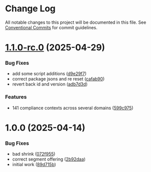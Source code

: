 # Change Log

All notable changes to this project will be documented in this file.
See [Conventional Commits](https://conventionalcommits.org) for commit guidelines.

# [1.1.0-rc.0](https://github.com/zerobias-org/compliance_context/compare/@zerobias-org/compliance_context-zerobias-f_rp@1.0.0...@zerobias-org/compliance_context-zerobias-f_rp@1.1.0-rc.0) (2025-04-29)


### Bug Fixes

* add some script additions ([d9e29f7](https://github.com/zerobias-org/compliance_context/commit/d9e29f7b79a7c4c712f1aa36b6fcf9b349549cfb))
* correct package jsons and re reset ([cafab90](https://github.com/zerobias-org/compliance_context/commit/cafab90b3771e45ffeefa4ea2dca415266baa99f))
* revert back id and version ([adb7d3d](https://github.com/zerobias-org/compliance_context/commit/adb7d3d7f13052ac630837e52777a96767a495fe))


### Features

* 141 compliance contexts across several domains ([599c975](https://github.com/zerobias-org/compliance_context/commit/599c975fcf3da5bbfffe4113c7f5f793e5231e68))





# 1.0.0 (2025-04-14)


### Bug Fixes

* bad shrink ([072f955](https://github.com/zerobias-org/compliance_context/commit/072f9552087673b1c78e32868e1994b9fb9f17b5))
* correct segment offering ([2b92daa](https://github.com/zerobias-org/compliance_context/commit/2b92daabea7e8f6e0fa340bcf93b187924f3b62c))
* initial work ([89d715b](https://github.com/zerobias-org/compliance_context/commit/89d715bafb03e5928a9207c1b2ad6ee243a7d6ac))
